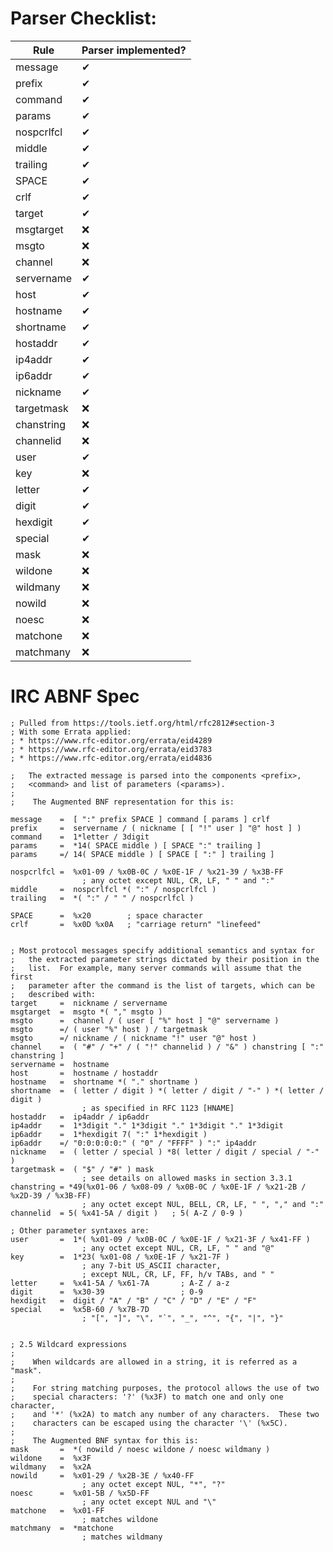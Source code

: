 # Parser Checklist:
| Rule       | Parser implemented?  |
| ---------- | -------------------- |
| message    |          ✔           |
| prefix     |          ✔           |
| command    |          ✔           |
| params     |          ✔           |
| nospcrlfcl |          ✔           |
| middle     |          ✔           |
| trailing   |          ✔           |
| SPACE      |          ✔           |
| crlf       |          ✔           |
| target     |          ✔           |
| msgtarget  |          ❌          |
| msgto      |          ❌          |
| channel    |          ❌          |
| servername |          ✔           |
| host       |          ✔           |
| hostname   |          ✔           |
| shortname  |          ✔           |
| hostaddr   |          ✔           |
| ip4addr    |          ✔           |
| ip6addr    |          ✔           |
| nickname   |          ✔           |
| targetmask |          ❌          |
| chanstring |          ❌          |
| channelid  |          ❌          |
| user       |          ✔           |
| key        |          ❌          |
| letter     |          ✔           |
| digit      |          ✔           |
| hexdigit   |          ✔           |
| special    |          ✔           |
| mask       |          ❌          |
| wildone    |          ❌          |
| wildmany   |          ❌          |
| nowild     |          ❌          |
| noesc      |          ❌          |
| matchone   |          ❌          |
| matchmany  |          ❌          |

# IRC ABNF Spec
```
; Pulled from https://tools.ietf.org/html/rfc2812#section-3
; With some Errata applied:
; * https://www.rfc-editor.org/errata/eid4289
; * https://www.rfc-editor.org/errata/eid3783
; * https://www.rfc-editor.org/errata/eid4836

;   The extracted message is parsed into the components <prefix>,
;   <command> and list of parameters (<params>).
;
;    The Augmented BNF representation for this is:

message    =  [ ":" prefix SPACE ] command [ params ] crlf
prefix     =  servername / ( nickname [ [ "!" user ] "@" host ] )
command    =  1*letter / 3digit
params     =  *14( SPACE middle ) [ SPACE ":" trailing ]
params     =/ 14( SPACE middle ) [ SPACE [ ":" ] trailing ]

nospcrlfcl =  %x01-09 / %x0B-0C / %x0E-1F / %x21-39 / %x3B-FF
                ; any octet except NUL, CR, LF, " " and ":"
middle     =  nospcrlfcl *( ":" / nospcrlfcl )
trailing   =  *( ":" / " " / nospcrlfcl )

SPACE      =  %x20        ; space character
crlf       =  %x0D %x0A   ; "carriage return" "linefeed"


; Most protocol messages specify additional semantics and syntax for
;   the extracted parameter strings dictated by their position in the
;   list.  For example, many server commands will assume that the first
;   parameter after the command is the list of targets, which can be
;   described with:
target     =  nickname / servername
msgtarget  =  msgto *( "," msgto )
msgto      =  channel / ( user [ "%" host ] "@" servername )
msgto      =/ ( user "%" host ) / targetmask
msgto      =/ nickname / ( nickname "!" user "@" host )
channel    =  ( "#" / "+" / ( "!" channelid ) / "&" ) chanstring [ ":" chanstring ]
servername =  hostname
host       =  hostname / hostaddr
hostname   =  shortname *( "." shortname )
shortname  =  ( letter / digit ) *( letter / digit / "-" ) *( letter / digit )
                ; as specified in RFC 1123 [HNAME]
hostaddr   =  ip4addr / ip6addr
ip4addr    =  1*3digit "." 1*3digit "." 1*3digit "." 1*3digit
ip6addr    =  1*hexdigit 7( ":" 1*hexdigit )
ip6addr    =/ "0:0:0:0:0:" ( "0" / "FFFF" ) ":" ip4addr
nickname   =  ( letter / special ) *8( letter / digit / special / "-" )
targetmask =  ( "$" / "#" ) mask
                ; see details on allowed masks in section 3.3.1
chanstring = *49(%x01-06 / %x08-09 / %x0B-0C / %x0E-1F / %x21-2B / %x2D-39 / %x3B-FF)
                ; any octet except NUL, BELL, CR, LF, " ", "," and ":"
channelid  = 5( %x41-5A / digit )   ; 5( A-Z / 0-9 )

; Other parameter syntaxes are:
user       =  1*( %x01-09 / %x0B-0C / %x0E-1F / %x21-3F / %x41-FF )
                ; any octet except NUL, CR, LF, " " and "@"
key        =  1*23( %x01-08 / %x0E-1F / %x21-7F )
                ; any 7-bit US_ASCII character,
                ; except NUL, CR, LF, FF, h/v TABs, and " "
letter     =  %x41-5A / %x61-7A       ; A-Z / a-z
digit      =  %x30-39                 ; 0-9
hexdigit   =  digit / "A" / "B" / "C" / "D" / "E" / "F"
special    =  %x5B-60 / %x7B-7D
                ; "[", "]", "\", "`", "_", "^", "{", "|", "}"


; 2.5 Wildcard expressions
;
;    When wildcards are allowed in a string, it is referred as a "mask".
;
;    For string matching purposes, the protocol allows the use of two
;    special characters: '?' (%x3F) to match one and only one character,
;    and '*' (%x2A) to match any number of any characters.  These two
;    characters can be escaped using the character '\' (%x5C).
;
;    The Augmented BNF syntax for this is:
mask       =  *( nowild / noesc wildone / noesc wildmany )
wildone    =  %x3F
wildmany   =  %x2A
nowild     =  %x01-29 / %x2B-3E / %x40-FF
                ; any octet except NUL, "*", "?"
noesc      =  %x01-5B / %x5D-FF
                ; any octet except NUL and "\"
matchone   =  %x01-FF
                ; matches wildone
matchmany  =  *matchone
                ; matches wildmany
```
